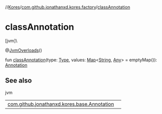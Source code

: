 //[Kores](../../index.md)/[com.github.jonathanxd.kores.factory](index.md)/[classAnnotation](class-annotation.md)

# classAnnotation

[jvm]\

@[JvmOverloads](https://kotlinlang.org/api/latest/jvm/stdlib/kotlin.jvm/-jvm-overloads/index.html)()

fun [classAnnotation](class-annotation.md)(type: [Type](https://docs.oracle.com/javase/8/docs/api/java/lang/reflect/Type.html), values: [Map](https://kotlinlang.org/api/latest/jvm/stdlib/kotlin.collections/-map/index.html)<[String](https://kotlinlang.org/api/latest/jvm/stdlib/kotlin/-string/index.html), [Any](https://kotlinlang.org/api/latest/jvm/stdlib/kotlin/-any/index.html)> = emptyMap()): [Annotation](../com.github.jonathanxd.kores.base/-annotation/index.md)

## See also

jvm

| | |
|---|---|
| [com.github.jonathanxd.kores.base.Annotation](../com.github.jonathanxd.kores.base/-annotation/index.md) |  |

